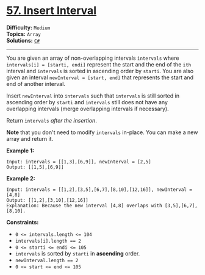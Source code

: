# [57. Insert Interval](https://leetcode.com/problems/insert-interval/)

**Difficulty:** `Medium`  
**Topics:** `Array`  
**Solutions:** [`C#`](../../src/csharp/challenges/Problems/InsertInterval.cs)  

---

You are given an array of non-overlapping intervals `intervals` where `intervals[i] = [starti, endi]` represent the start and the end of the `ith` interval and `intervals` is sorted in ascending order by `starti`. You are also given an interval `newInterval = [start, end]` that represents the start and end of another interval.

Insert `newInterval` into `intervals` such that `intervals` is still sorted in ascending order by `starti` and `intervals` still does not have any overlapping intervals (merge overlapping intervals if necessary).

Return `intervals` *after the insertion*.

**Note** that you don't need to modify `intervals` in-place. You can make a new array and return it.

**Example 1:**

```
Input: intervals = [[1,3],[6,9]], newInterval = [2,5]
Output: [[1,5],[6,9]]
```

**Example 2:**

```
Input: intervals = [[1,2],[3,5],[6,7],[8,10],[12,16]], newInterval = [4,8]
Output: [[1,2],[3,10],[12,16]]
Explanation: Because the new interval [4,8] overlaps with [3,5],[6,7],[8,10].
```

**Constraints:**

* `0 <= intervals.length <= 104`
* `intervals[i].length == 2`
* `0 <= starti <= endi <= 105`
* `intervals` is sorted by `starti` in **ascending** order.
* `newInterval.length == 2`
* `0 <= start <= end <= 105`